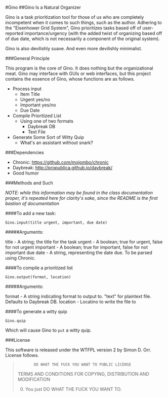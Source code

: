 #Gino
##Gino Is a Natural Organizer

Gino is a task prioritization tool for those of us who are completely incompetent when it comes to such things, such as the author. Adhering to the "Eisenhower Grid System", Gino prioritizes tasks based off of user-reported importance/urgency (with the added twist of organizing based off of due date, which is not necessarily a component of the original system). 

Gino is also devilishly suave. And even more devilishly minimalist.

###General Principle

This program is the core of Gino. It does nothing but the organizational meat. Gino may interface with GUIs or web interfaces, but this project contains the essence of Gino, whose functions are as follows.

* Process input
  * Item Title
  * Urgent yes/no
  * Important yes/no
  * Due Date
* Compile Prioritized List
  * Using one of two formats
    * Daybreak DB
    * Text File
* Generate Some Sort of Witty Quip
  * What's an assistant without snark?

###Dependencies

* Chronic: https://github.com/mojombo/chronic
* Daybreak: http://propublica.github.io/daybreak/
* Good humor

###Methods and Such

_NOTE: while this information may be found in the class documentaiton proper, it's repeated here for clarity's sake, since the README is the first bastion of documentation_

####To add a new task:
	
  `Gino.input(title urgent, important, due date)`

#####Arguments:

  title - A string; the title for the task
	urgent - A boolean; true for urgent, false for not urgent
	important - A boolean; true for important, false for not important
	due date - A string, representing the date due. To be parsed using Chronic.

####To compile a prioritized list

  `Gino.output(format, location)`

#####Arguments:
	
  format - A string indicating format to output to. "text" for plaintext file. Defaults to Daybreak DB.
  location - Locatino to write the file to

####To generate a witty quip

  `Gino.quip`

  Which will cause Gino to `put` a witty quip.

###License

This software is released under the WTFPL version 2 by Simon D. Orr. License follows.
>
>            DO WHAT THE FUCK YOU WANT TO PUBLIC LICENSE 
>   TERMS AND CONDITIONS FOR COPYING, DISTRIBUTION AND MODIFICATION 
>
>  0. You just DO WHAT THE FUCK YOU WANT TO.